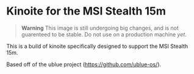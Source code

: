 # Kinoite for the MSI Stealth 15m

> **Warning**
> This image is still undergoing big changes, and is not guarenteed to be stable. Do not use on a production machine _yet_.

This is a build of kinoite specifically designed to support the MSI Stealth 15m.

Based off of the ublue project (https://github.com/ublue-os/).
